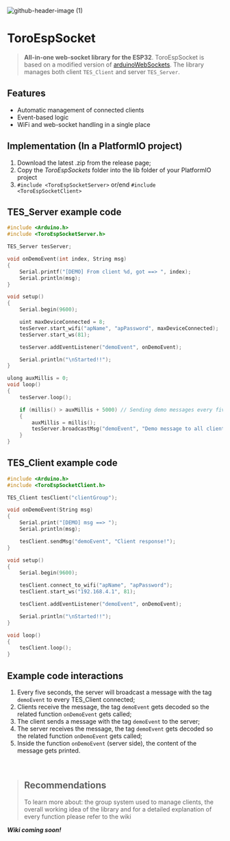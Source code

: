 ![github-header-image (1)](https://user-images.githubusercontent.com/90210751/209706501-b5ff08db-f6ba-45e4-922d-5dbf9c434e88.png)
# ToroEspSocket
> **All-in-one web-socket library for the ESP32**.
ToroEspSocket is based on a modified version of [arduinoWebSockets](https://github.com/Links2004/arduinoWebSockets). The library manages both client ```TES_Client``` and server ```TES_Server```.

## Features
- Automatic management of connected clients
- Event-based logic
- WiFi and web-socket handling in a single place

## Implementation (In a PlatformIO project)
1. Download the latest .zip from the release page;
2. Copy the *ToroEspSockets* folder into the lib folder of your PlatformIO project
3. ``` #include <ToroEspSocketServer> ``` or/end ``` #include <ToroEspSocketClient> ```

## TES_Server example code
```c++
#include <Arduino.h>
#include <ToroEspSocketServer.h>

TES_Server tesServer;

void onDemoEvent(int index, String msg)
{
	Serial.printf("[DEMO] From client %d, got ==> ", index);
	Serial.println(msg);
}

void setup()
{
	Serial.begin(9600);

	uint maxDeviceConnected = 8;
	tesServer.start_wifi("apName", "apPassword", maxDeviceConnected);
	tesServer.start_ws(81);

	tesServer.addEventListener("demoEvent", onDemoEvent);

	Serial.println("\nStarted!!");
}

ulong auxMillis = 0;
void loop()
{
	tesServer.loop();

	if (millis() > auxMillis + 5000) // Sending demo messages every five seconds
	{
		auxMillis = millis();
		tesServer.broadcastMsg("demoEvent", "Demo message to all clients");
	}
}
```

## TES_Client example code
```c++
#include <Arduino.h>
#include <ToroEspSocketClient.h>

TES_Client tesClient("clientGroup");

void onDemoEvent(String msg)
{
	Serial.print("[DEMO] msg ==> ");
	Serial.println(msg);

	tesClient.sendMsg("demoEvent", "Client response!");
}

void setup()
{
	Serial.begin(9600);

	tesClient.connect_to_wifi("apName", "apPassword");
	tesClient.start_ws("192.168.4.1", 81);

	tesClient.addEventListener("demoEvent", onDemoEvent);

	Serial.println("\nStarted!!");
}

void loop()
{
	tesClient.loop();
}
```

## Example code interactions
1. Every five seconds, the server will broadcast a  message with the tag ``` demoEvent ``` to every TES_Client connected;
2. Clients receive the message, the tag ``` demoEvent ``` gets decoded so the related function ``` onDemoEvent ``` gets called;
3. The client sends a message with the tag ``` demoEvent ``` to the server;
4. The server receives the message, the tag ``` demoEvent ``` gets decoded so the related function ``` onDemoEvent ``` gets called;
5. Inside the function ``` onDemoEvent ``` (server side), the content of the message gets printed.

&nbsp;

> ## Recommendations
> To learn more about: the group system used to manage clients, the overall working idea of the library and for a detailed explanation of every function please refer to the wiki

***Wiki coming soon!***
